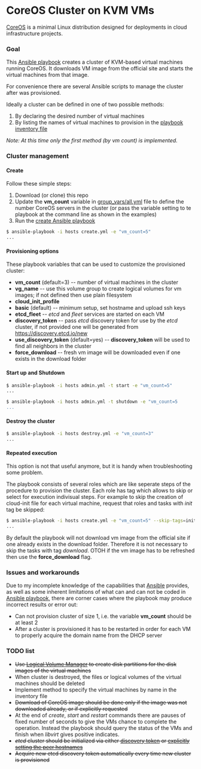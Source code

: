 CoreOS Cluster on KVM VMs
=========================

[CoreOS](https://coreos.com) is a minimal Linux distribution designed for deployments in cloud infrastructure projects.

### Goal

This [Ansible playbook](http://docs.ansible.com/playbooks.html) creates a
cluster of KVM-based virtual machines running CoreOS. It downloads VM image
from the official site and starts the virtual machines from that image.

For convenience there are several Ansible scripts to manage the cluster after was provisioned.

Ideally a cluster can be defined in one of two possible methods:

1. By declaring the desired number of virtual machines
1. By listing the names of virtual machines to provision in the [playbook inventory file](http://docs.ansible.com/intro_inventory.html)

_Note: At this time only the first method (by vm count) is implemented._

### Cluster management

#### Create 

Follow these simple steps:

1. Download (or clone) this repo
1. Update the __vm_count__ variable in [group_vars/all.yml](group_vars/all.yml) file to define the number CoreOS servers in the cluster (or pass the variable setting to te playbook at the command line as shown in the examples)
1. Run the [create Ansible playbook](create.yml)

```bash
$ ansible-playbook -i hosts create.yml -e "vm_count=5"
...

```

#### Provisioning options

These playbook variables that can be used to customize the provisioned cluster:

* __vm_count__ (default=3) -- number of virtual machines in the cluster
* __vg_name__ -- use this volume group to create logical volumes for vm images; if not defined then use plain filesystem
* __cloud_init_profile__
 * __basic__ (default) -- minimum setup, set hostname and upload ssh keys
 * __etcd_fleet__ -- _etcd_ and _fleet_ services are started on each VM
* __discovery_token__ -- pass _etcd_ discovery token for use by the _etcd_ cluster, if not provided one will be generated from https://discovery.etcd.io/new
* __use_discovery_token__ (default=yes) -- __discovery_token__ will be used to find all neighbors in the cluster
* __force_download__ -- fresh vm image will be downloaded even if one exists in the download folder

#### Start up and Shutdown 

```bash
$ ansible-playbook -i hosts admin.yml -t start -e "vm_count=5"
...

$ ansible-playbook -i hosts admin.yml -t shutdown -e "vm_count=5
...

```

#### Destroy the cluster

```bash
$ ansible-playbook -i hosts destroy.yml -e "vm_count=3"
...

```

#### Repeated execution

This option is not that useful anymore, but it is handy when troubleshooting
some problem.

The playbook consists of several roles which are like seperate steps of the
procedure to provision the cluster. Each role has tag which allows to skip
or select for execution indivisual steps. For example to skip the creation
of cloud-init file for each virtual machine, request that roles and tasks
with _init_ tag be skipped:

```bash
$ ansible-playbook -i hosts create.yml -e "vm_count=5" --skip-tags=init
...

```

By default the playbook will not download vm image from the official site if
one already exists in the download folder. Therefore it is not necessary to
skip the tasks with tag _download_. OTOH if the vm image has to be refreshed
then use the __force_download__ flag.

### Issues and workarounds

Due to my incomplete knowledge of the capabilities that [Ansible](http://docs.ansible.com/)
provides, as well as some inherent limitations of what can and can not be
coded in [Ansible playbook](http://docs.ansible.com/playbooks.html), there are
corner cases where the playbook may produce incorrect results or error out:

* Can not provision cluster of size 1, i.e. the variable __vm_count__ should be at least 2
* After a cluster is provisioned it has to be restarted in order for each VM to properly acquire the domain name from the DHCP server

### TODO list

* ~~Use [Logical Volume Manager](https://www.sourceware.org/lvm2/) to create disk partitions for the disk images of the virtual machines~~
* When cluster is destroyed, the files or logical volumes of the virtual machines should be deleted
* Implement method to specify the virtual machines by name in the inventory file
* ~~Download of CoreOS image should be done only if the image was not downloaded already, or if explicitly requested~~
* At the end of _create_, _start_ and _restart_ commands there are pauses of fixed number of seconds to give the VMs chance to complete the operation. Instead the playbook should query the status of the VMs and finish when _libvirt_ gives positive indicates.
* ~~_etcd_ cluster should be initialized via either [discovery token](https://coreos.com/docs/cluster-management/setup/cluster-discovery) or [explicitly setting the peer hostnames](http://www.chrislunsford.com/blog/2014/08/01/exploring-etcd)~~
* ~~Acquire new etcd discovery token automatically every time new cluster is provisioned~~
